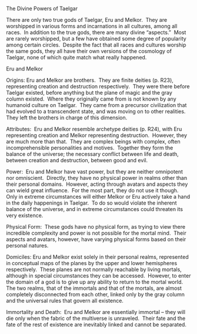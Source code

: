 The Divine Powers of Taelgar 

There are only two true gods of Taelgar, Eru and Melkor.  They are worshipped in various forms and incarnations in all cultures, among all races.  In addition to the true gods, there are many divine “aspects.”  Most are rarely worshipped, but a few have obtained some degree of popularity among certain circles.  Despite the fact that all races and cultures worship the same gods, they all have their own versions of the cosmology of Taelgar, none of which quite match what really happened.  

Eru and Melkor 

Origins: Eru and Melkor are brothers.  They are finite deities (p. R23), representing creation and destruction respectively.  They were there before Taelgar existed, before anything but the plane of magic and the gray column existed.  Where they originally came from is not known by any humanoid culture on Taelgar.  They came from a precursor civilization that had evolved to a transcendent state, and was moving on to other realities.  They left the brothers in charge of this dimension.   

Attributes:  Eru and Melkor resemble archetype deities (p. R24), with Eru representing creation and Melkor representing destruction.  However, they are much more than that.  They are complex beings with complex, often incomprehensible personalities and motives.  Together they form the balance of the universe; the necessary conflict between life and death, between creation and destruction, between good and evil.   

Power:  Eru and Melkor have vast power, but they are neither omnipotent nor omniscient.  Directly, they have no physical power in realms other than their personal domains.  However, acting through avatars and aspects they can wield great influence.  For the most part, they do not use it though.  Only in extreme circumstances will either Melkor or Eru actively take a hand in the daily happenings in Taelgar.  To do so would violate the inherent balance of the universe, and in extreme circumstances could threaten its very existence.   

Physical Form:  These gods have no physical form, as trying to view there incredible complexity and power is not possible for the mortal mind.  Their aspects and avatars, however, have varying physical forms based on their personal natures.   

Domiciles: Eru and Melkor exist solely in their personal realms, represented in conceptual maps of the planes by the upper and lower hemispheres respectively.  These planes are not normally reachable by living mortals, although in special circumstances they can be accessed.  However, to enter the domain of a god is to give up any ability to return to the mortal world.  The two realms, that of the immortals and that of the mortals, are almost completely disconnected from each other, linked only by the gray column and the universal rules that govern all existence. 

Immortality and Death:  Eru and Melkor are essentially immortal – they will die only when the fabric of the multiverse is unraveled.  Their fate and the fate of the rest of existence are inevitably linked and cannot be separated.